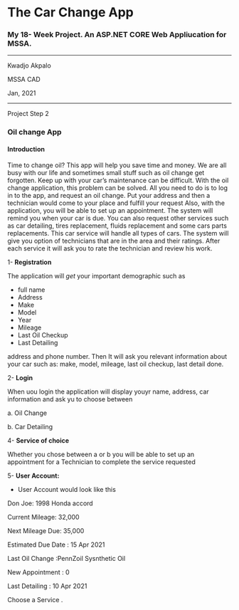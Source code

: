 # The Car Change App
### My 18- Week Project. An ASP.NET CORE Web Appliucation for MSSA.
---

Kwadjo Akpalo <br />

MSSA CAD <br />

Jan, 2021

-------

Project Step 2
### Oil change App

#### Introduction

Time to change oil? This app will help you save time and money. We are all busy with our life and sometimes small stuff such as oil change get forgotten. Keep up with your car’s maintenance can be difficult. With the oil change application, this problem can be solved.  All you need to do is to log in to the app, and request an oil change. Put your address and then a technician would come to your place and fulfill your request
 Also, with the application, you will be able to set up an appointment. The system will remind you when your car is due. You can also request other services such as car detailing, tires replacement, fluids replacement and some cars parts replacements. This car service will handle all types of cars. The system will give you option of technicians that are in the area and their ratings. After each service it will ask you to rate the technician and review his work. 
 
1-	**Registration**

The application will _get_ your important demographic such as 
- full name
- Address
- Make
- Model
- Year
- Mileage
- Last Oil Checkup
- Last Detailing 

address and phone number. Then It will ask you relevant information about your car such as: make, model, mileage, last oil checkup, last detail done.

2-	**Login**

When uou login the application will display youyr name, address, car information and ask yu to choose between 

a. Oil Change

b. Car Detailing

4-	**Service of choice** 

Whether you chose between a or b  you will be able to set up an appointment for a Technician to complete the service requested

5- **User Account:**

+	User Account would look like this

Don Joe: 1998 Honda accord

Current Mileage: 32,000

Next Mileage Due: 35,000

Estimated Due Date : 15 Apr 2021

Last Oil Change :PennZoil Sysnthetic Oil

New Appointment : 0 

Last Detailing : 10 Apr 2021

Choose a Service .



















